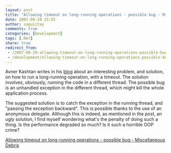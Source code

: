 ```yaml
---
layout: post
title: "Allowing timeout on long-running operations - possible bug - Miscellaneous Debris"
date: 2007-09-29 15:55
author: saguiitay
comments: true
categories: [Development]
tags: [.Net]
share: true
redirect_from:
 - /2007-09-29-allowing-timeout-on-long-running-operations-possible-bug-miscellaneous-debris/
 - /development/allowing-timeout-on-long-running-operations-possible-bug-miscellaneous-debris/
---
```

Avner Kashtan writes in his [blog](http://weblogs.asp.net/avnerk/default.aspx) about an interesting problem, 
and solution, on how to run a long-running operation, with a timeout. The solution involves, obviously, 
running the code in a different thread. The possible bug is an unhandled exception in the different thread, 
which might kill the whole application process.

The suggested solution is to catch the exception in the running thread, and "passing the exception backward".
This is possible thanks to the use of an anonymous delegate. Although this is indeed, as mentioned in the post,
an ugly solution, I find myself wondering what's the penalty of doing such a thing. Is the performance degraded
so much? Is it such a horrible OOP crime?

[Allowing timeout on long-running operations - possible bug - Miscellaneous Debris](http://weblogs.asp.net/avnerk/archive/2007/08/27/allowing-timeout-on-long-running-operations-possible-bug.aspx)
